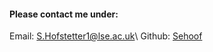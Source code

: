 #### Please contact me under:

Email: [S.Hofstetter1@lse.ac.uk](S.Hofstetter1@lse.ac.uk)\\
Github: [Sehoof](https://github.com/sehoof)

